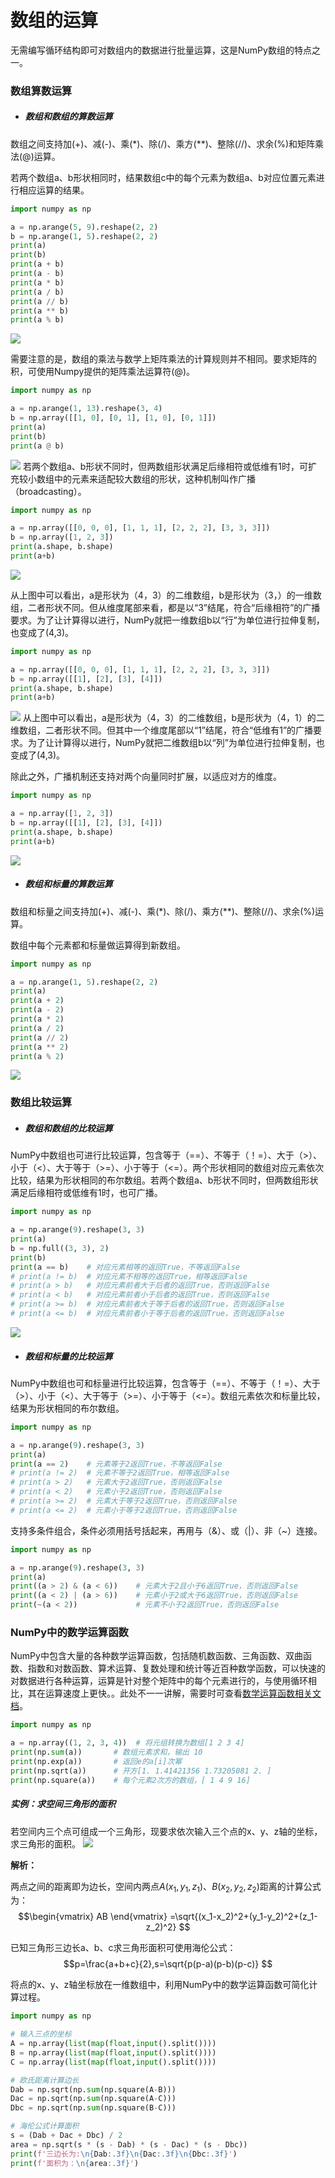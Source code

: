 # 数组的运算

无需编写循环结构即可对数组内的数据进行批量运算，这是NumPy数组的特点之一。

### 数组算数运算

+ ##### 数组和数组的算数运算

数组之间支持加(+)、减(-)、乘(\*)、除(/)、乘方(\*\*)、整除(//)、求余(%)和矩阵乘法(@)运算。

若两个数组a、b形状相同时，结果数组c中的每个元素为数组a、b对应位置元素进行相应运算的结果。


```python
import numpy as np

a = np.arange(5, 9).reshape(2, 2)
b = np.arange(1, 5).reshape(2, 2)
print(a)
print(b)
print(a + b)
print(a - b)
print(a * b)
print(a / b)
print(a // b)
print(a ** b)
print(a % b)
```

![](./数据集/image%20(10).png)

需要注意的是，数组的乘法与数学上矩阵乘法的计算规则并不相同。要求矩阵的积，可使用Numpy提供的矩阵乘法运算符(@)。


```python
import numpy as np

a = np.arange(1, 13).reshape(3, 4)
b = np.array([[1, 0], [0, 1], [1, 0], [0, 1]])
print(a)
print(b)
print(a @ b)
```

![](./数据集/image%20(11).png)
若两个数组a、b形状不同时，但两数组形状满足后缘相符或低维有1时，可扩充较小数组中的元素来适配较大数组的形状，这种机制叫作广播（broadcasting）。


```python
import numpy as np

a = np.array([[0, 0, 0], [1, 1, 1], [2, 2, 2], [3, 3, 3]])
b = np.array([1, 2, 3])
print(a.shape, b.shape)
print(a+b)
```

![](./数据集/image%20(12).png)


从上图中可以看出，a是形状为（4，3）的二维数组，b是形状为（3，）的一维数组，二者形状不同。但从维度尾部来看，都是以“3”结尾，符合“后缘相符”的广播要求。为了让计算得以进行，NumPy就把一维数组b以“行”为单位进行拉伸复制，也变成了(4,3)。


```python
import numpy as np

a = np.array([[0, 0, 0], [1, 1, 1], [2, 2, 2], [3, 3, 3]])
b = np.array([[1], [2], [3], [4]])
print(a.shape, b.shape)
print(a+b)
```

![](./数据集/image%20(13).png)
从上图中可以看出，a是形状为（4，3）的二维数组，b是形状为（4，1）的二维数组，二者形状不同。但其中一个维度尾部以“1”结尾，符合“低维有1”的广播要求。为了让计算得以进行，NumPy就把二维数组b以“列”为单位进行拉伸复制，也变成了(4,3)。

除此之外，广播机制还支持对两个向量同时扩展，以适应对方的维度。


```python
import numpy as np

a = np.array([1, 2, 3])
b = np.array([[1], [2], [3], [4]])
print(a.shape, b.shape)
print(a+b)
```

![](./数据集/image%20(14).png)


+ ##### 数组和标量的算数运算

数组和标量之间支持加(+)、减(-)、乘(\*)、除(/)、乘方(\*\*)、整除(//)、求余(%)运算。

数组中每个元素都和标量做运算得到新数组。


```python
import numpy as np

a = np.arange(1, 5).reshape(2, 2)
print(a)
print(a + 2)
print(a - 2)
print(a * 2)
print(a / 2)
print(a // 2)
print(a ** 2)
print(a % 2)
```

![](./数据集/image%20(15).png)


### 数组比较运算

+ ##### 数组和数组的比较运算

NumPy中数组也可进行比较运算，包含等于（==）、不等于（！=）、大于（>）、小于（<）、大于等于（>=）、小于等于（<=）。两个形状相同的数组对应元素依次比较，结果为形状相同的布尔数组。若两个数组a、b形状不同时，但两数组形状满足后缘相符或低维有1时，也可广播。


```python
import numpy as np

a = np.arange(9).reshape(3, 3)
print(a)
b = np.full((3, 3), 2)
print(b)
print(a == b)    # 对应元素相等的返回True，不等返回False
# print(a != b)  # 对应元素不相等的返回True，相等返回False
# print(a > b)   # 对应元素前者大于后者的返回True，否则返回False
# print(a < b)   # 对应元素前者小于后者的返回True，否则返回False
# print(a >= b)  # 对应元素前者大于等于后者的返回True，否则返回False
# print(a <= b)  # 对应元素前者小于等于后者的返回True，否则返回False
```

![](./数据集/image%20(16).png)


+ ##### 数组和标量的比较运算

NumPy中数组也可和标量进行比较运算，包含等于（==）、不等于（！=）、大于（>）、小于（<）、大于等于（>=）、小于等于（<=）。数组元素依次和标量比较，结果为形状相同的布尔数组。


```python
import numpy as np

a = np.arange(9).reshape(3, 3)
print(a)
print(a == 2)    # 元素等于2返回True，不等返回False
# print(a != 2)  # 元素不等于2返回True，相等返回False
# print(a > 2)   # 元素大于2返回True，否则返回False
# print(a < 2)   # 元素小于2返回True，否则返回False
# print(a >= 2)  # 元素大于等于2返回True，否则返回False
# print(a <= 2)  # 元素小于等于2返回True，否则返回False
```

支持多条件组合，条件必须用括号括起来，再用与（&）、或（|）、非（~）连接。


```python
import numpy as np

a = np.arange(9).reshape(3, 3)
print(a)
print((a > 2) & (a < 6))    # 元素大于2且小于6返回True，否则返回False
print((a < 2) | (a > 6))    # 元素小于2或大于6返回True，否则返回False
print(~(a < 2))             # 元素不小于2返回True，否则返回False
```

### NumPy中的数学运算函数

NumPy中包含大量的各种数学运算函数，包括随机数函数、三角函数、双曲函数、指数和对数函数、算术运算、复数处理和统计等近百种数学函数，可以快速的对数据进行各种运算，运算是针对整个矩阵中的每个元素进行的，与使用循环相比，其在运算速度上更快。。此处不一一讲解，需要时可查看[数学运算函数相关文档](https://numpy.org/doc/stable/reference/routines.math.html)。


```python
import numpy as np

a = np.array((1, 2, 3, 4))  # 将元组转换为数组[1 2 3 4]
print(np.sum(a))       # 数组元素求和，输出 10
print(np.exp(a))       # 返回e的a[i]次幂
print(np.sqrt(a))      # 开方[1. 1.41421356 1.73205081 2. ]
print(np.square(a))    # 每个元素2次方的数组，[ 1 4 9 16]
```

##### 实例：求空间三角形的面积

若空间内三个点可组成一个三角形，现要求依次输入三个点的x、y、z轴的坐标，求三角形的面积。
![](./数据集/image%20(17).png)


**解析：**

两点之间的距离即为边长，空间内两点$A(x_1,y_1,z_1)、B(x_2,y_2,z_2)$距离的计算公式为：
$$\begin{vmatrix}
  AB
\end{vmatrix}
=\sqrt{(x_1-x_2)^2+(y_1-y_2)^2+(z_1-z_2)^2} $$

已知三角形三边长a、b、c求三角形面积可使用海伦公式：
$$p=\frac{a+b+c}{2},s=\sqrt{p(p-a)(p-b)(p-c)}  $$

将点的x、y、z轴坐标放在一维数组中，利用NumPy中的数学运算函数可简化计算过程。


```python
import numpy as np

# 输入三点的坐标
A = np.array(list(map(float,input().split())))
B = np.array(list(map(float,input().split())))
C = np.array(list(map(float,input().split())))

# 欧氏距离计算边长
Dab = np.sqrt(np.sum(np.square(A-B)))
Dac = np.sqrt(np.sum(np.square(A-C)))
Dbc = np.sqrt(np.sum(np.square(B-C)))

# 海伦公式计算面积
s = (Dab + Dac + Dbc) / 2
area = np.sqrt(s * (s - Dab) * (s - Dac) * (s - Dbc))
print(f'三边长为:\n{Dab:.3f}\n{Dac:.3f}\n{Dbc:.3f}')
print(f'面积为：\n{area:.3f}')
```
